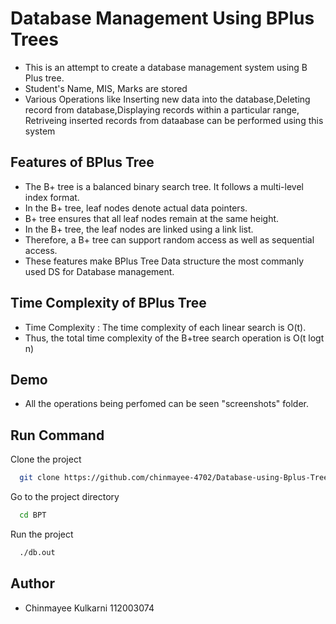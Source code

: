 


# Database Management Using BPlus Trees
- This is an attempt to create a database management system using B Plus tree.
- Student's Name, MIS, Marks are stored 
- Various Operations like Inserting new data into the database,Deleting record from database,Displaying records within a particular range, Retriveing inserted records from dataabase can be performed using this system


## Features of BPlus Tree 

- The B+ tree is a balanced binary search tree. It follows a multi-level index format.
- In the B+ tree, leaf nodes denote actual data pointers. 
- B+ tree ensures that all leaf nodes remain at the same height.
- In the B+ tree, the leaf nodes are linked using a link list. 
- Therefore, a B+ tree can support random access as well as sequential access.
- These features make BPlus Tree Data structure the most commanly used DS for Database management.
## Time Complexity of  BPlus Tree
- Time Complexity : The time complexity of each linear search is O(t). 
- Thus, the total time complexity of the B+tree search operation is O(t logt n)

## Demo
- All the operations being perfomed can be seen "screenshots" folder. 

## Run Command

Clone the project

```bash
  git clone https://github.com/chinmayee-4702/Database-using-Bplus-Trees
```

Go to the project directory

```bash
  cd BPT
```



Run the project

```bash
  ./db.out
```


## Author

- Chinmayee Kulkarni 112003074
